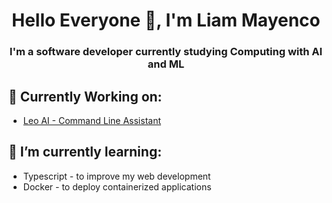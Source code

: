 <h1 align="center">Hello Everyone 👋, I'm Liam Mayenco</h1>
<h3 align="center">I'm a software developer currently studying Computing with AI and ML</h3>

<h2>🤔 Currently Working on:</h2>
<ul>
 <li><a href="https://github.com/NeriCarcasci/leo?tab=readme-ov-file">Leo AI - Command Line Assistant</a></li>
</ul>


 <h2>🌱 I’m currently learning:</h2>
<ul>
 <li>Typescript - to improve my web development</li>
 <li>Docker - to deploy containerized applications</li>
</ul>



<!--
**LiamMayenco/LiamMayenco** is a ✨ _special_ ✨ repository because its `README.md` (this file) appears on your GitHub profile.

Here are some ideas to get you started:

- 🔭 I’m currently working on ...
- 🌱 I’m currently learning ...
- 👯 I’m looking to collaborate on ...
- 🤔 I’m looking for help with ...
- 💬 Ask me about ...
- 📫 How to reach me: ...
- 😄 Pronouns: ...
- ⚡ Fun fact: ...
-->
